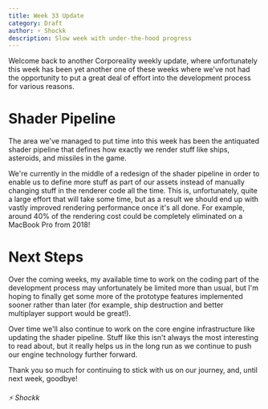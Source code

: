 ```yaml
---
title: Week 33 Update
category: Draft
author: ⚡ Shockk
description: Slow week with under-the-hood progress
---
```


Welcome back to another Corporeality weekly update, where unfortunately this week has been yet another one of these weeks where we've not had the opportunity to put a great deal of effort into the development process for various reasons.

# Shader Pipeline

The area we've managed to put time into this week has been the antiquated shader pipeline that defines how exactly we render stuff like ships, asteroids, and missiles in the game.

We're currently in the middle of a redesign of the shader pipeline in order to enable us to define more stuff as part of our assets instead of manually changing stuff in the renderer code all the time. This is, unfortunately, quite a large effort that will take some time, but as a result we should end up with vastly improved rendering performance once it's all done. For example, around 40% of the rendering cost could be completely eliminated on a MacBook Pro from 2018!

# Next Steps

Over the coming weeks, my available time to work on the coding part of the development process may unfortunately be limited more than usual, but I'm hoping to finally get some more of the prototype features implemented sooner rather than later (for example, ship destruction and better multiplayer support would be great!).

Over time we'll also continue to work on the core engine infrastructure like updating the shader pipeline. Stuff like this isn't always the most interesting to read about, but it really helps us in the long run as we continue to push our engine technology further forward.

Thank you so much for continuing to stick with us on our journey, and, until next week, goodbye!

###### ⚡ Shockk
